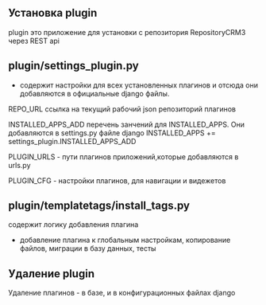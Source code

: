 Установка plugin
-
plugin это приложение для установки с репозитория RepositoryCRM3 через REST api

plugin/settings_plugin.py
-
- содержит настройки для всех установленных плагинов и отсюда они добавляются в официальные django файлы. 

REPO_URL ссылка на текущий рабочий json репозиторий плагинов

INSTALLED_APPS_ADD перечень занчений для INSTALLED_APPS. Они добавляются в settings.py файле django INSTALLED_APPS += settings_plugin.INSTALLED_APPS_ADD

PLUGIN_URLS - пути плагинов приложений,которые добавляются в urls.py 

PLUGIN_CFG - настройки плагинов, для навигации и видежетов

plugin/templatetags/install_tags.py
-
содержит логику добавления плагина
- добавление плагина к глобальным настройкам, копирование файлов, миграции в базу данных, тесты

Удаление plugin
-
Удаление плагинов - в базе, и в конфигурационных файлах django
